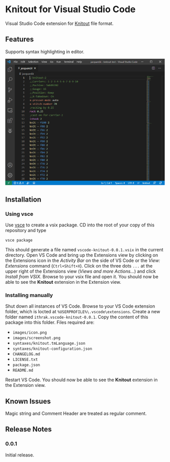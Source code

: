 # Knitout for Visual Studio Code

Visual Studio Code extension for [Knitout](https://textiles-lab.github.io/knitout/knitout.html) file format.

## Features

Supports syntax highlighting in editor.

![syntax highlighting](images/screenshot.png)

## Installation

### Using vsce

Use [vsce](https://github.com/microsoft/vsce) to create a vsix package. CD into the root of your copy of this repository and type

```
vsce package
```

This should generate a file named `vscode-knitout-0.0.1.vsix` in the current directory. Open VS Code and bring up the Extensions view by clicking on the Extensions icon in the *Activity Bar* on the side of VS Code or the *View: Extensions* command (`Ctrl+Shift+X`). Click on the three dots `...` at the upper right of the Extensions view (*Views and more Actions...*) and click *Install from VSIX*. Browse to your vsix file and open it. You should now be able to see the **Knitout** extension in the Extension view.

### Installing manually

Shut down all instances of VS Code. Browse to your VS Code extension folder, which is locted at `%USERPROFILE%\.vscode\extensions`. Create a new folder named `ithrak.vscode-knitout-0.0.1`. Copy the content of this package into this folder. Files required are:

* `images/icon.png`
* `images/screenshot.png`
* `syntaxes/knitout.tmLanguage.json`
* `syntaxes/knitout-configuration.json`
* `CHANGELOG.md`
* `LICENSE.txt`
* `package.json`
* `README.md`

Restart VS Code. You should now be able to see the **Knitout** extension in the Extension view.

## Known Issues

Magic string and Comment Header are treated as regular comment.

## Release Notes

### 0.0.1

Initial release.

